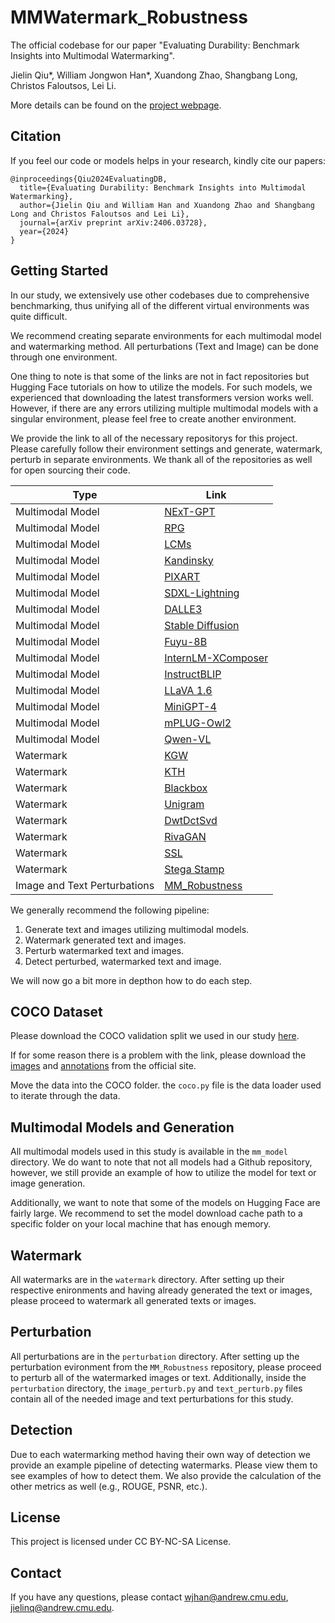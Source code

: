 # MMWatermark_Robustness

The official codebase for our paper "Evaluating Durability: Benchmark Insights into Multimodal Watermarking".

Jielin Qiu*, William Jongwon Han*, Xuandong Zhao, Shangbang Long, Christos Faloutsos, Lei Li.

More details can be found on the [project webpage](https://mmwatermark-robustness.github.io/).


## Citation

If you feel our code or models helps in your research, kindly cite our papers:

```
@inproceedings{Qiu2024EvaluatingDB,
  title={Evaluating Durability: Benchmark Insights into Multimodal Watermarking},
  author={Jielin Qiu and William Han and Xuandong Zhao and Shangbang Long and Christos Faloutsos and Lei Li},
  journal={arXiv preprint arXiv:2406.03728},
  year={2024}
}
```

## Getting Started

In our study, we extensively use other codebases due to comprehensive benchmarking, thus unifying all of the different virtual environments was quite difficult.

We recommend creating separate environments for each multimodal model and watermarking method. All perturbations (Text and Image) can be done through one environment.

One thing to note is that some of the links are not in fact repositories but Hugging Face tutorials on how to utilize the models. For such models, we experienced that downloading the latest transformers version works well. However, if there are any errors utilizing multiple multimodal models with a singular environment, please feel free to create another environment.

We provide the link to all of the necessary repositorys for this project. Please carefully follow their environment settings and generate, watermark, perturb in separate environments. We thank all of the repositories as well for open sourcing their code. 


| Type             | Link                                                                 |
|------------------|----------------------------------------------------------------------|
| Multimodal Model | [NExT-GPT](https://github.com/NExT-GPT/NExT-GPT)                     |
| Multimodal Model | [RPG](https://github.com/YangLing0818/RPG-DiffusionMaster)           |
| Multimodal Model | [LCMs](https://github.com/luosiallen/latent-consistency-model)       |
| Multimodal Model | [Kandinsky](https://github.com/ai-forever/Kandinsky-2)               |
| Multimodal Model | [PIXART](https://github.com/PixArt-alpha/PixArt-alpha)               |
| Multimodal Model | [SDXL-Lightning](https://huggingface.co/ByteDance/SDXL-Lightning)    |
| Multimodal Model | [DALLE3](https://platform.openai.com/docs/guides/images/usage)       |
| Multimodal Model | [Stable Diffusion](https://huggingface.co/stabilityai/stable-diffusion-2-1) |
| Multimodal Model | [Fuyu-8B](https://huggingface.co/adept/fuyu-8b)                      |
| Multimodal Model | [InternLM-XComposer](https://huggingface.co/internlm/internlm-xcomposer-2-7b) |
| Multimodal Model | [InstructBLIP](https://huggingface.co/docs/transformers/main/en/model_doc/instructblip) |
| Multimodal Model | [LLaVA 1.6](https://huggingface.co/llava-hf/llava-v1.6-mistral-7b-hf) |
| Multimodal Model | [MiniGPT-4](https://github.com/Vision-CAIR/MiniGPT-4)                |
| Multimodal Model | [mPLUG-Owl2](https://github.com/X-PLUG/mPLUG-Owl) |
| Multimodal Model | [Qwen-VL](https://huggingface.co/Qwen/Qwen-VL)                           |
| Watermark        | [KGW](https://github.com/jwkirchenbauer/lm-watermarking)             |
| Watermark        | [KTH](https://github.com/jthickstun/watermark)                       |
| Watermark        | [Blackbox](https://github.com/Kiode/Text_Watermark)                  |
| Watermark        | [Unigram](https://github.com/XuandongZhao/Unigram-Watermark)         |
| Watermark        | [DwtDctSvd](https://github.com/ShieldMnt/invisible-watermark)        |
| Watermark        | [RivaGAN](https://github.com/ShieldMnt/invisible-watermark)          |
| Watermark        | [SSL](https://github.com/facebookresearch/ssl_watermarking)          |
| Watermark        | [Stega Stamp](https://github.com/tancik/StegaStamp)                  |
| Image and Text Perturbations        | [MM_Robustness](https://github.com/Jason-Qiu/MM_Robustness)                  |



We generally recommend the following pipeline:

1. Generate text and images utilizing multimodal models.
2. Watermark generated text and images.
3. Perturb watermarked text and images.
4. Detect perturbed, watermarked text and image.

We will now go a bit more in depthon how to do each step.

## COCO Dataset

Please download the COCO validation split we used in our study [here](https://drive.google.com/drive/folders/1DFl0xkPkkQshoTk-81ksQ-XNJRRrJVKy?usp=sharing).

If for some reason there is a problem with the link, please download the [images](http://images.cocodataset.org/zips/val2017.zip) and [annotations](http://images.cocodataset.org/annotations/annotations_trainval2017.zip) from the official site.

Move the data into the COCO folder. the `coco.py` file is the data loader used to iterate through the data.


## Multimodal Models and Generation

All multimodal models used in this study is available in the `mm_model` directory. 
We do want to note that not all models had a Github repository, however, we still provide an example of how to utilize the model for text or image generation.

Additionally, we want to note that some of the models on Hugging Face are fairly large.
We recommend to set the model download cache path to a specific folder on your local machine that has enough memory. 

## Watermark

All watermarks are in the `watermark` directory. After setting up their respective enironments and having already generated the text or images, please proceed to watermark all generated texts or images.

## Perturbation

All perturbations are in the `perturbation` directory. After setting up the perturbation evironment from the `MM_Robustness` repository, please proceed to perturb all of the watermarked images or text. Additionally, inside the `perturbation` directory, the `image_perturb.py` and `text_perturb.py` files contain all of the needed image and text perturbations for this study. 

## Detection
Due to each watermarking method having their own way of detection we provide an example pipeline of detecting watermarks. Please view them to see examples of how to detect them. We also provide the calculation of the other metrics as well (e.g., ROUGE, PSNR, etc.).

## License

This project is licensed under CC BY-NC-SA License.

## Contact
If you have any questions, please contact wjhan@andrew.cmu.edu, jielinq@andrew.cmu.edu.
